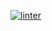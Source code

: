  [![linter](https://github.com/<Peter-Gemmell>/<Unit6-01-real>/workflows/linter/badge.svg)](https://github.com/marketplace/actions/super-linter) 
